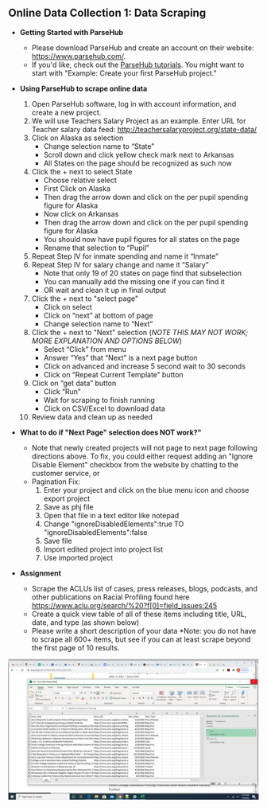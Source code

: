 ## Online Data Collection 1: Data Scraping

- **Getting Started with ParseHub**
  -   Please download ParseHub and create an account on their website: https://www.parsehub.com/.
  -   If you'd like, check out the [ParseHub tutorials](https://help.parsehub.com/hc/en-us/categories/202638628-Using-ParseHub). You might want to start with "Example: Create your first ParseHub project."
  
  
- **Using ParseHub to scrape online data**
  1.   Open ParseHub software, log in with account information, and create a new project.
  2.   We will use Teachers Salary Project as an example. Enter URL for Teacher salary data feed: http://teachersalaryproject.org/state-data/
  3.   Click on Alaska as selection 
       *  Change selection name to “State” 
       *  Scroll down and click yellow check mark next to Arkansas 
       *  All States on the page should be recognized as such now
  4.   Click the + next to select State
       *  Choose relative select
       *  First Click on Alaska
       *  Then drag the arrow down and click on the per pupil spending figure for Alaska
       *  Now click on Arkansas
       *  Then drag the arrow down and click on the per pupil spending figure for Alaska
       *  You should now have pupil figures for all states on the page
       *  Rename that selection to “Pupil”
  5.   Repeat Step IV for inmate spending and name it “Inmate”
  6.   Repeat Step IV for salary change and name it “Salary”
       *  Note that only 19 of 20 states on page find that subselection 
       *  You can manually add the missing one if you can find it 
       *  OR wait and clean it up in final output
  7.   Click the + next to "select page"
       *  Click on select
       *  Click on “next” at bottom of page
       *  Change selection name to “Next”
  8.   Click the + next to "Next" selection (*NOTE THIS MAY NOT WORK; MORE EXPLANATION AND OPTIONS BELOW*)
       *  Select “Click” from menu
       *  Answer “Yes” that “Next” is a next page button
       *  Click on advanced and increase 5 second wait to 30 seconds
       *  Click on “Repeat Current Template” button
  9.   Click on “get data” button
       * Click “Run”
       * Wait for scraping to finish running
       * Click on CSV/Excel to download data
  10.   Review data and clean up as needed

- **What to do if "Next Page" selection does NOT work?"**
  -   Note that newly created projects will not page to next page following directions above. To fix, you could either request adding an "Ignore Disable Element" checkbox from the website by chatting to the customer service, or
  -   Pagination Fix:
      1. Enter your project and click on the blue menu icon and choose export project
      2. Save as phj file
      3. Open that file in a text editor like notepad
      4. Change "ignoreDisabledElements\":true TO "ignoreDisabledElements\":false
      5. Save file
      5. Import edited project into project list
      6. Use imported project


- **Assignment**
  -   Scrape the ACLUs list of cases, press releases, blogs, podcasts, and other publications on Racial Profiling found here
https://www.aclu.org/search/%20?f[0]=field_issues:245
  -   Create a quick view table of all of these items including title, URL, date, and type (as shown below)
  -   Please write a short description of your data
*Note: you do not have to scrape all 600+ items, but see if you can at least scrape beyond the first page of 10 results.

![ParseHub Assignment](https://github.com/HaiyanJia-Lehigh/DataStorytelling/blob/master/ParseHub%20Assignment%20SP21.png?raw=true)
